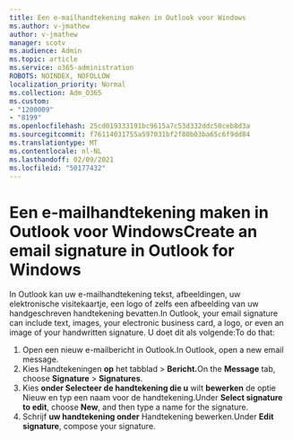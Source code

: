 ```yaml
---
title: Een e-mailhandtekening maken in Outlook voor Windows
ms.author: v-jmathew
author: v-jmathew
manager: scotv
ms.audience: Admin
ms.topic: article
ms.service: o365-administration
ROBOTS: NOINDEX, NOFOLLOW
localization_priority: Normal
ms.collection: Adm_O365
ms.custom:
- "1200009"
- "8199"
ms.openlocfilehash: 25cd019333191bc9615a7c53d332ddc50ceb8d3a
ms.sourcegitcommit: f76114031755a597031bf2f80b03ba65c6f9dd84
ms.translationtype: MT
ms.contentlocale: nl-NL
ms.lasthandoff: 02/09/2021
ms.locfileid: "50177432"
---
```

# <a name="create-an-email-signature-in-outlook-for-windows"></a><span data-ttu-id="e698e-102">Een e-mailhandtekening maken in Outlook voor Windows</span><span class="sxs-lookup"><span data-stu-id="e698e-102">Create an email signature in Outlook for Windows</span></span>

<span data-ttu-id="e698e-103">In Outlook kan uw e-mailhandtekening tekst, afbeeldingen, uw elektronische visitekaartje, een logo of zelfs een afbeelding van uw handgeschreven handtekening bevatten.</span><span class="sxs-lookup"><span data-stu-id="e698e-103">In Outlook, your email signature can include text, images, your electronic business card, a logo, or even an image of your handwritten signature.</span></span> <span data-ttu-id="e698e-104">U doet dit als volgende:</span><span class="sxs-lookup"><span data-stu-id="e698e-104">To do that:</span></span>

1. <span data-ttu-id="e698e-105">Open een nieuw e-mailbericht in Outlook.</span><span class="sxs-lookup"><span data-stu-id="e698e-105">In Outlook, open a new email message.</span></span>
2. <span data-ttu-id="e698e-106">Kies Handtekeningen **op** het tabblad  >  **Bericht.**</span><span class="sxs-lookup"><span data-stu-id="e698e-106">On the **Message** tab, choose **Signature** > **Signatures**.</span></span>
3. <span data-ttu-id="e698e-107">Kies **onder Selecteer de handtekening die u** wilt **bewerken** de optie Nieuw en typ een naam voor de handtekening.</span><span class="sxs-lookup"><span data-stu-id="e698e-107">Under **Select signature to edit**, choose **New**, and then type a name for the signature.</span></span>
4. <span data-ttu-id="e698e-108">Schrijf **uw handtekening onder** Handtekening bewerken.</span><span class="sxs-lookup"><span data-stu-id="e698e-108">Under **Edit signature**, compose your signature.</span></span>
